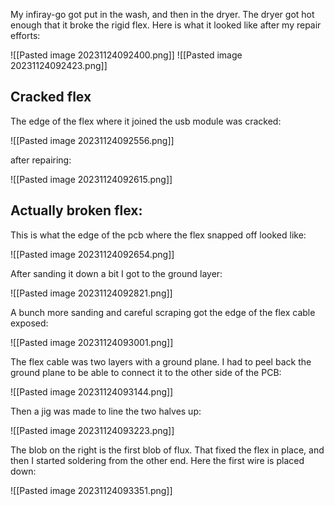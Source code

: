 My infiray-go got put in the wash, and then in the dryer. The dryer got hot enough that it broke the rigid flex. Here is what it looked like after my repair efforts:

![[Pasted image 20231124092400.png]]
![[Pasted image 20231124092423.png]]

## Cracked flex
The edge of the flex where it joined the usb module was cracked:

![[Pasted image 20231124092556.png]]

after repairing:

![[Pasted image 20231124092615.png]]

## Actually broken flex:
This is what the edge of the pcb where the flex snapped off looked like:

![[Pasted image 20231124092654.png]]

After sanding it down a bit I got to the ground layer:

![[Pasted image 20231124092821.png]]

A bunch more sanding and careful scraping got the edge of the flex cable exposed:

![[Pasted image 20231124093001.png]]

The flex cable was two layers with a ground plane. I had to peel back the ground plane to be able to connect it to the other side of the PCB:

![[Pasted image 20231124093144.png]]

Then a jig was made to line the two halves up:

![[Pasted image 20231124093223.png]]

The blob on the right is the first blob of flux. That fixed the flex in place, and then I started soldering from the other end. Here the first wire is placed down:

![[Pasted image 20231124093351.png]]